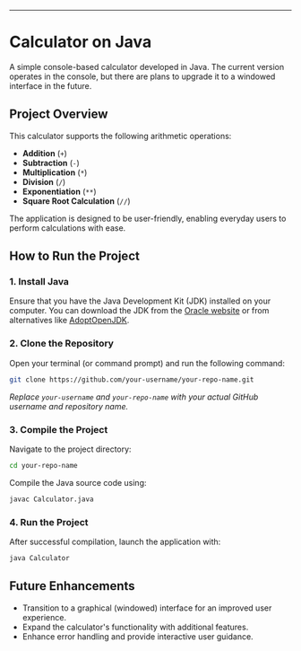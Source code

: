 ---

# Calculator on Java

A simple console-based calculator developed in Java. The current version operates in the console, but there are plans to upgrade it to a windowed interface in the future.

## Project Overview

This calculator supports the following arithmetic operations:

- **Addition** (`+`)
- **Subtraction** (`-`)
- **Multiplication** (`*`)
- **Division** (`/`)
- **Exponentiation** (`**`)
- **Square Root Calculation** (`//`)

The application is designed to be user-friendly, enabling everyday users to perform calculations with ease.

## How to Run the Project

### 1. Install Java

Ensure that you have the Java Development Kit (JDK) installed on your computer. You can download the JDK from the [Oracle website](https://www.oracle.com/java/technologies/javase-downloads.html) or from alternatives like [AdoptOpenJDK](https://adoptopenjdk.net/).

### 2. Clone the Repository

Open your terminal (or command prompt) and run the following command:

```bash
git clone https://github.com/your-username/your-repo-name.git
```

*Replace `your-username` and `your-repo-name` with your actual GitHub username and repository name.*

### 3. Compile the Project

Navigate to the project directory:

```bash
cd your-repo-name
```

Compile the Java source code using:

```bash
javac Calculator.java
```

### 4. Run the Project

After successful compilation, launch the application with:

```bash
java Calculator
```


## Future Enhancements

- Transition to a graphical (windowed) interface for an improved user experience.
- Expand the calculator's functionality with additional features.
- Enhance error handling and provide interactive user guidance.

